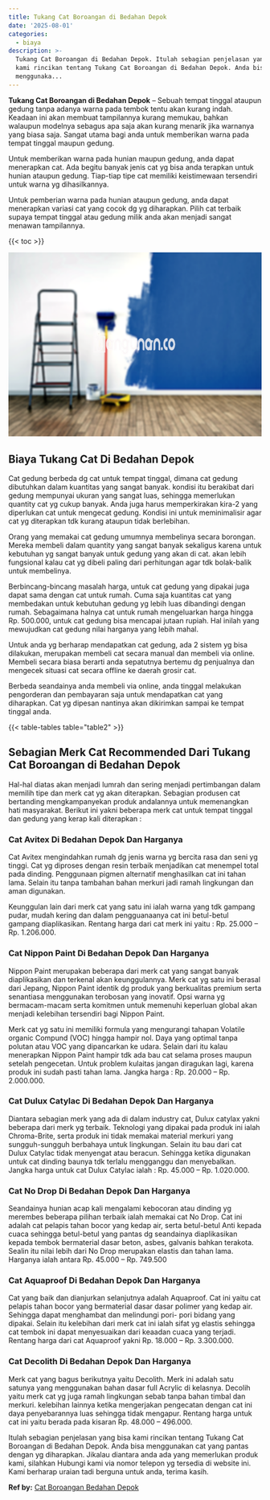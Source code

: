 ```yaml
---
title: Tukang Cat Boroangan di Bedahan Depok
date: '2025-08-01'
categories:
  - biaya
description: >-
  Tukang Cat Boroangan di Bedahan Depok. Itulah sebagian penjelasan yang bisa
  kami rincikan tentang Tukang Cat Boroangan di Bedahan Depok. Anda bisa
  menggunaka...
---
```


**Tukang Cat Boroangan di Bedahan Depok** – Sebuah tempat tinggal ataupun gedung tanpa adanya warna pada tembok tentu akan kurang indah. Keadaan ini akan membuat tampilannya kurang memukau, bahkan walaupun modelnya sebagus apa saja akan kurang menarik jika warnanya yang biasa saja. Sangat utama bagi anda untuk memberikan warna pada tempat tinggal maupun gedung.

Untuk memberikan warna pada hunian maupun gedung, anda dapat menerapkan cat. Ada begitu banyak jenis cat yg bisa anda terapkan untuk hunian ataupun gedung. Tiap-tiap tipe cat memiliki keistimewaan tersendiri untuk warna yg dihasilkannya.

Untuk pemberian warna pada hunian ataupun gedung, anda dapat menerapkan variasi cat yang cocok dg yg diharapkan. Pilih cat terbaik supaya tempat tinggal atau gedung milik anda akan menjadi sangat menawan tampilannya.

{{< toc >}}

![Tukang Cat Boroangan di Bedahan Depok](/images/jasa-cat-murah11.png)

## Biaya Tukang Cat Di Bedahan Depok

Cat gedung berbeda dg cat untuk tempat tinggal, dimana cat gedung dibutuhkan dalam kuantitas yang sangat banyak. kondisi itu berakibat dari gedung mempunyai ukuran yang sangat luas, sehingga memerlukan quantity cat yg cukup banyak. Anda juga harus memperkirakan kira-2 yang diperlukan cat untuk mengecat gedung. Kondisi ini untuk meminimalisir agar cat yg diterapkan tdk kurang ataupun tidak berlebihan.

Orang yang memakai cat gedung umumnya membelinya secara borongan. Mereka membeli dalam quantity yang sangat banyak sekaligus karena untuk kebutuhan yg sangat banyak untuk gedung yang akan di cat. akan lebih fungsional kalau cat yg dibeli paling dari perhitungan agar tdk bolak-balik untuk membelinya.

Berbincang-bincang masalah harga, untuk cat gedung yang dipakai juga dapat sama dengan cat untuk rumah. Cuma saja kuantitas cat yang membedakan untuk kebutuhan gedung yg lebih luas dibandingi dengan rumah. Sebagaimana halnya cat untuk rumah mengeluarkan harga hingga Rp. 500.000, untuk cat gedung bisa mencapai jutaan rupiah. Hal inilah yang mewujudkan cat gedung nilai harganya yang lebih mahal.

Untuk anda yg berharap mendapatkan cat gedung, ada 2 sistem yg bisa dilakukan, merupakan membeli cat secara manual dan membeli via online. Membeli secara biasa berarti anda sepatutnya bertemu dg penjualnya dan mengecek situasi cat secara offline ke daerah grosir cat.

Berbeda seandainya anda membeli via online, anda tinggal melakukan pengorderan dan pembayaran saja untuk mendapatkan cat yang diharapkan. Cat yg dipesan nantinya akan dikirimkan sampai ke tempat tinggal anda.

{{< table-tables table="table2" >}}

## Sebagian Merk Cat Recommended Dari Tukang Cat Boroangan di Bedahan Depok

Hal-hal diatas akan menjadi lumrah dan sering menjadi pertimbangan dalam memilih tipe dan merk cat yg akan diterapkan. Sebagian produsen cat bertanding mengkampanyekan produk andalannya untuk memenangkan hati masyarakat. Berikut ini yakni beberapa merk cat untuk tempat tinggal dan gedung yang kerap kali diterapkan :

### Cat Avitex Di Bedahan Depok Dan Harganya

Cat Avitex mengindahkan rumah dg jenis warna yg bercita rasa dan seni yg tinggi. Cat yg diproses dengan resin terbaik menjadikan cat menempel total pada dinding. Penggunaan pigmen alternatif menghasilkan cat ini tahan lama. Selain itu tanpa tambahan bahan merkuri jadi ramah lingkungan dan aman digunakan.

Keunggulan lain dari merk cat yang satu ini ialah warna yang tdk gampang pudar, mudah kering dan dalam pengguanaanya cat ini betul-betul gampang diaplikasikan. Rentang harga dari cat merk ini yaitu : Rp. 25.000 – Rp. 1.206.000.

### Cat Nippon Paint Di Bedahan Depok Dan Harganya

Nippon Paint merupakan beberapa dari merk cat yang sangat banyak diaplikasikan dan terkenal akan keunggulannya. Merk cat yg satu ini berasal dari Jepang, Nippon Paint identik dg produk yang berkualitas premium serta senantiasa menggunakan terobosan yang inovatif. Opsi warna yg bermacam-macam serta komitmen untuk memenuhi keperluan global akan menjadi kelebihan tersendiri bagi Nippon Paint.

Merk cat yg satu ini memiliki formula yang mengurangi tahapan Volatile organic Compund (VOC) hingga hampir nol. Daya yang optimal tanpa polutan atau VOC yang dipancarkan ke udara. Selain dari itu kalau menerapkan Nippon Paint hampir tdk ada bau cat selama proses maupun setelah pengecetan. Untuk problem kulaitas jangan diragukan lagi, karena produk ini sudah pasti tahan lama. Jangka harga : Rp. 20.000 – Rp. 2.000.000.

### Cat Dulux Catylac Di Bedahan Depok Dan Harganya

Diantara sebagian merk yang ada di dalam industry cat, Dulux catylax yakni beberapa dari merk yg terbaik. Teknologi yang dipakai pada produk ini ialah Chroma-Brite, serta produk ini tidak memakai material merkuri yang sungguh-sungguh berbahaya untuk lingkungan. Selain itu bau dari cat Dulux Catylac tidak menyengat atau beracun. Sehingga ketika digunakan untuk cat dinding baunya tdk terlalu mengganggu dan menyebalkan. Jangka harga untuk cat Dulux Catylac ialah : Rp. 45.000 – Rp. 1.020.000.

### Cat No Drop Di Bedahan Depok Dan Harganya

Seandainya hunian acap kali mengalami kebocoran atau dinding yg merembes beberapa pilihan terbaik ialah memakai cat No Drop. Cat ini adalah cat pelapis tahan bocor yang kedap air, serta betul-betul Anti kepada cuaca sehingga betul-betul yang pantas dg seandainya diaplikasikan kepada tembok bermaterial dasar beton, asbes, galvanis bahkan terakota. Sealin itu nilai lebih dari No Drop merupakan elastis dan tahan lama. Harganya ialah antara Rp. 45.000 – Rp. 749.500

### Cat Aquaproof Di Bedahan Depok Dan Harganya

Cat yang baik dan dianjurkan selanjutnya adalah Aquaproof. Cat ini yaitu cat pelapis tahan bocor yang bermaterial dasar dasar polimer yang kedap air. Sehingga dapat menghambat dan melindungi pori- pori bidang yang dipakai. Selain itu kelebihan dari merk cat ini ialah sifat yg elastis sehingga cat tembok ini dapat menyesuaikan dari keaadan cuaca yang terjadi. Rentang harga dari cat Aquaproof yakni Rp. 18.000 – Rp. 3.300.000.

### Cat Decolith Di Bedahan Depok Dan Harganya

Merk cat yang bagus berikutnya yaitu Decolith. Merk ini adalah satu satunya yang menggunakan bahan dasar full Acrylic di kelasnya. Decolih yaitu merk cat yg juga ramah lingkungan sebab tanpa bahan timbal dan merkuri. kelebihan lainnya ketika mengerjakan pengecatan dengan cat ini daya penyebarannya luas sehingga tidak mengapur. Rentang harga untuk cat ini yaitu berada pada kisaran Rp. 48.000 – 496.000.

Itulah sebagian penjelasan yang bisa kami rincikan tentang Tukang Cat Boroangan di Bedahan Depok. Anda bisa menggunakan cat yang pantas dengan yg diharapkan. Jikalau diantara anda ada yang memerlukan produk kami, silahkan Hubungi kami via nomor telepon yg tersedia di website ini. Kami berharap uraian tadi berguna untuk anda, terima kasih.

**Ref by:** [Cat Boroangan Bedahan Depok](https://id.wikipedia.org/wiki/Cat)
